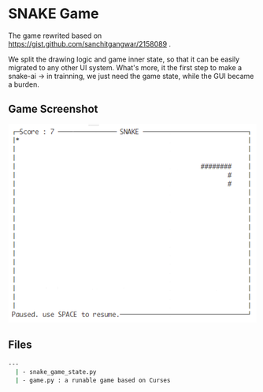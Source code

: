 # SNAKE Game

The game rewrited based on https://gist.github.com/sanchitgangwar/2158089 . 

We split the 
drawing logic and game inner state, so that it can be easily migrated to any other UI system. 
What's more, it the first step to make a snake-ai -> in trainning, we just need the game state, while
the GUI became a burden.

## Game Screenshot

![screenshot](snake_running.png)

## Files

```bash
---
  | - snake_game_state.py 
  | - game.py : a runable game based on Curses
```
